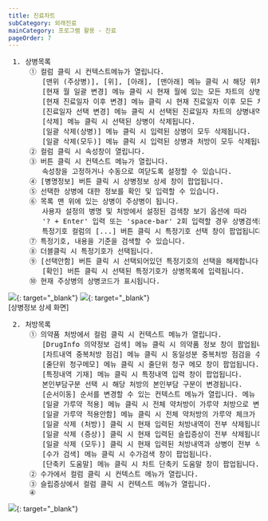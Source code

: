 ```yaml
---
title: 진료차트
subCategory: 외래진료
mainCategory: 프로그램 활용 - 진료
pageOrder: 7
---
```


<pre>
 <t2><bold>1. 상병목록</bold></t2>
     ① 컬럼 클릭 시 컨텍스트메뉴가 열립니다.
        [맨위 (주상병)], [위], [아래], [맨아래] 메뉴 클릭 시 해당 위치로 선택된 상병이 이동합니다.
        [현재 월 일괄 변경] 메뉴 클릭 시 현재 월에 있는 모든 차트의 상병내역이 현재 차트의 상병과 동일하게 변경됩니다.
        [현재 진료일자 이후 변경] 메뉴 클릭 시 현재 진료일자 이후 모든 차트의 상병내역이 현재 차트의 상병과 동일하게 변경됩니다.
        [진료일자 선택 변경] 메뉴 클릭 시 선택된 진료일자 차트의 상병내역이 현재 차트의 상병과 동일하게 변경됩니다.
        [삭제] 메뉴 클릭 시 선택된 상병이 삭제됩니다.
        [일괄 삭제(상병)] 메뉴 클릭 시 입력된 상병이 모두 삭제됩니다.
        [일괄 삭제(모두)] 메뉴 클릭 시 입력된 상병과 처방이 모두 삭제됩니다. 
     ② 컬럼 클릭 시 속성창이 열립니다.
     ③ 버튼 클릭 시 컨텍스트 메뉴가 열립니다.
        속성창을 고정하거나 수동으로 여닫도록 설정할 수 있습니다.
     ④ [병명정보] 버튼 클릭 시 상병정보 상세 창이 팝업됩니다. 
     ⑤ 선택한 상병에 대한 정보를 확인 및 입력할 수 있습니다.
     ⑥ 목록 맨 위에 있는 상병이 주상병이 됩니다.
        사용자 설정의 병명 및 처방에서 설정된 검색창 보기 옵션에 따라 
        '? + Enter' 입력 또는 'space-bar' 2회 입력할 경우 상병검색창이 팝업됩니다.
        특정기호 컬럼의 [...] 버튼 클릭 시 특정기호 선택 창이 팝업됩니다.
     ⑦ 특정기호, 내용을 기준을 검색할 수 있습니다.
     ⑧ 더블클릭 시 특정기호가 선택됩니다.
     ⑨ [선택안함] 버튼 클릭 시 선택되어있던 특정기호의 선택을 해제합니다.
        [확인] 버튼 클릭 시 선택된 특정기호가 상병목록에 입력됩니다.
     ⑩ 현재 주상병의 상병코드가 표시됩니다.  
</pre>
[![](/images/{{page.url}}_1.png)](/images/{{page.url}}_1.png){: target="_blank"}
[![](/images/{{page.url}}_2.png)](/images/{{page.url}}_2.png){: target="_blank"}
<br/>
[상병정보 상세 화면]

<pre>
 <t2><bold>2. 처방목록</bold></t2>
     ① 의약품 처방에서 컬럼 클릭 시 컨텍스트 메뉴가 열립니다.
        [DrugInfo 의약정보 검색] 메뉴 클릭 시 의약품 정보 창이 팝업됩니다.
        [차트내역 중복처방 점검] 메뉴 클릭 시 동일성분 중복처방 점검을 수행합니다.
        [줄단위 청구메모] 메뉴 클릭 시 줄단위 청구 메모 창이 팝업됩니다.
        [특정내역 기재] 메뉴 클릭 시 특정내역 입력 창이 팝업됩니다.
        본인부담구분 선택 시 해당 처방의 본인부담 구분이 변경됩니다.
        [순서이동] 순서를 변경할 수 있는 컨텍스트 메뉴가 열립니다. 메뉴 선택 시 해당 위치로 선택된 처방이 이동합니다.
        [일괄 가루약 적용] 메뉴 클릭 시 전체 약처방이 가루약 처방으로 변경됩니다.
        [일괄 가루약 적용안함] 메뉴 클릭 시 전체 약처방의 가루약 체크가 해제됩니다.
        [일괄 삭제 (처방)] 클릭 시 현재 입력된 처방내역이 전부 삭제됩니다.
        [일괄 삭제 (증상)] 클릭 시 현재 입력된 슬립증상이 전부 삭제됩니다.
        [일괄 삭제 (모두)] 클릭 시 현재 입력된 처방내역과 상병이 전부 삭제됩니다.
        [수가 검색] 메뉴 클릭 시 수가검색 창이 팝업됩니다.
        [단축키 도움말] 메뉴 클릭 시 차트 단축키 도움말 창이 팝업됩니다. 
     ② 수가에서 컬럼 클릭 시 컨텍스트 메뉴가 열립니다.
     ③ 슬립증상에서 컬럼 클릭 시 컨텍스트 메뉴가 열립니다.  
     ④ 
</pre>
[![](/images/{{page.url}}_3.png)](/images/{{page.url}}_3.png){: target="_blank"}

